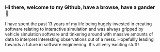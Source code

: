 ### Hi there, welcome to my Github, have a browse, have a gander 👋

I have spent the past 13 years of my life being hugely invested in creating software relating to interactive simulation and was always gripped by vehicle simulation software and tinkering around with massive amounts of data to interpret interesting observations out of a mess. Hopefullly leading towards a future in software engineering. It's all very exciting stuff!

<!--
**teddante/teddante** is a ✨ _special_ ✨ repository because its `README.md` (this file) appears on my GitHub profile obvs!

Here are some ideas to get you started:

- 🔭 I’m currently working on ...
- 🌱 I’m currently learning ...
- 👯 I’m looking to collaborate on ...
- 🤔 I’m looking for help with ...
- 💬 Ask me about ...
- 📫 How to reach me: ...
- 😄 Pronouns: ...
- ⚡ Fun fact: ...
-->
